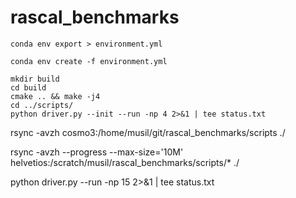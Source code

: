 # rascal_benchmarks



```
conda env export > environment.yml
```

```
conda env create -f environment.yml
```

```
mkdir build
cd build
cmake .. && make -j4
cd ../scripts/
python driver.py --init --run -np 4 2>&1 | tee status.txt
```

rsync -avzh cosmo3:/home/musil/git/rascal_benchmarks/scripts ./

rsync -avzh --progress --max-size='10M' helvetios:/scratch/musil/rascal_benchmarks/scripts/* ./

python driver.py --run -np 15 2>&1 | tee status.txt
